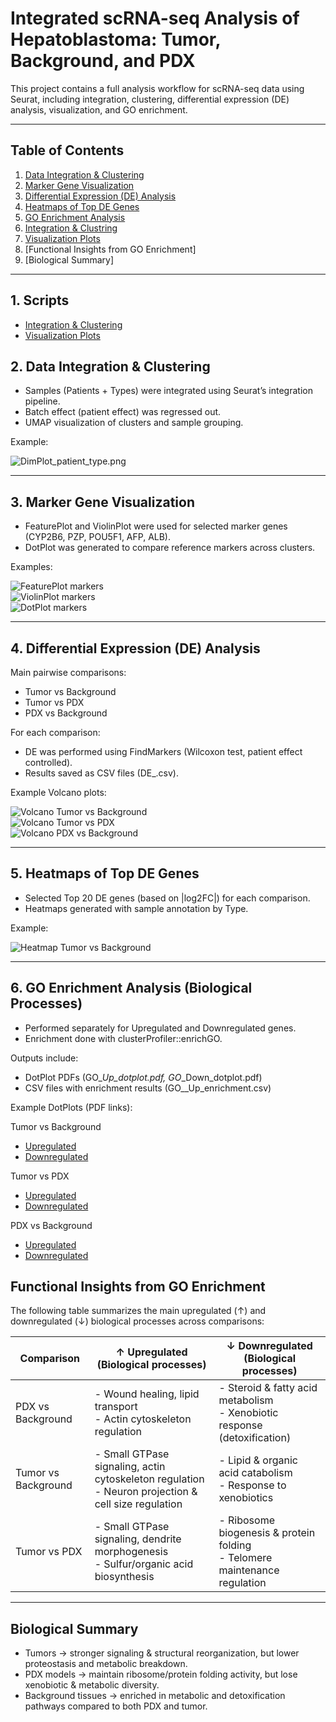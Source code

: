 #  Integrated scRNA-seq Analysis of Hepatoblastoma: Tumor, Background, and PDX

This project contains a full analysis workflow for scRNA-seq data using Seurat, including integration, clustering, differential expression (DE) analysis, visualization, and GO enrichment.

---

## Table of Contents
1. [Data Integration & Clustering](#-1-data-integration--clustering)  
2. [Marker Gene Visualization](#-2-marker-gene-visualization)  
3. [Differential Expression (DE) Analysis](#-3-differential-expression-de-analysis)  
4. [Heatmaps of Top DE Genes](#-4-heatmaps-of-top-de-genes)  
5. [GO Enrichment Analysis](#-5-go-enrichment-analysis-biological-processes)
6. [Integration & Clustring](#scripts/Integrate_ScRNA-Seq)
7. [Visualization Plots](#scripts/visualization_plots)
8. [Functional Insights from GO Enrichment]
9. [Biological Summary]


---
## 1. Scripts
- [Integration & Clustering](scripts/Integrate_ScRNA-Seq.R)  
- [Visualization Plots](scripts/visualization_plots.R)

## 2. Data Integration & Clustering
- Samples (Patients + Types) were integrated using Seurat’s integration pipeline.  
- Batch effect (patient effect) was regressed out.  
- UMAP visualization of clusters and sample grouping.  

 Example:

![DimPlot_patient_type.png](results/clustering/DimPlot_clusters.png)  

---

## 3. Marker Gene Visualization
- FeaturePlot and ViolinPlot were used for selected marker genes (CYP2B6, PZP, POU5F1, AFP, ALB).  
- DotPlot was generated to compare reference markers across clusters.  

 Examples:

![FeaturePlot markers](results/markers/FeaturePlot_markers.png)  
![ViolinPlot markers](results/markers/ViolinPlot_markers.png)  
![DotPlot markers](results/markers/DotPlot_reference.png)

---

## 4. Differential Expression (DE) Analysis
Main pairwise comparisons:
- Tumor vs Background  
- Tumor vs PDX  
- PDX vs Background  

For each comparison:
- DE was performed using FindMarkers (Wilcoxon test, patient effect controlled).  
- Results saved as CSV files (DE_<comparison>.csv).  

 Example Volcano plots:

![Volcano Tumor vs Background](results/volcano/Volcano_tumor_vs_background.png)  
![Volcano Tumor vs PDX](results/volcano/Volcano_tumor_vs_PDX.png)  
![Volcano PDX vs Background](results/volcano/Volcano_PDX_vs_background.png)

---

## 5. Heatmaps of Top DE Genes
- Selected Top 20 DE genes (based on |log2FC|) for each comparison.  
- Heatmaps generated with sample annotation by Type.  

 Example:

![Heatmap Tumor vs Background](results/heatmaps/Heatmap_tumor_vs_background.png)

---
## 6. GO Enrichment Analysis (Biological Processes)
- Performed separately for Upregulated and Downregulated genes.  
- Enrichment done with clusterProfiler::enrichGO.  

Outputs include:
- DotPlot PDFs (GO_<comp>_Up_dotplot.pdf, GO_<comp>_Down_dotplot.pdf)  
- CSV files with enrichment results (GO_<comp>_Up_enrichment.csv)  

 Example DotPlots (PDF links):  

Tumor vs Background
- [Upregulated](results/enrichment/GO_tumor_vs_background_Up_dotplot.pdf)  
- [Downregulated](results/enrichment/GO_tumor_vs_background_Down_dotplot.pdf)  

Tumor vs PDX
- [Upregulated](results/enrichment/GO_tumor_vs_PDX_Up_dotplot.pdf)  
- [Downregulated](results/enrichment/GO_tumor_vs_PDX_Down_dotplot.pdf)  

PDX vs Background
- [Upregulated](results/enrichment/GO_PDX_vs_background_Up_dotplot.pdf)  
- [Downregulated](results/enrichment/GO_PDX_vs_background_Down_dotplot.pdf)


## Functional Insights from GO Enrichment

The following table summarizes the main upregulated (↑) and downregulated (↓) biological processes across comparisons:

| Comparison          | ↑ Upregulated (Biological processes)                                           | ↓ Downregulated (Biological processes)                                         |
|---------------------|-------------------------------------------------------------------------------|-------------------------------------------------------------------------------|
| PDX vs Background | - Wound healing, lipid transport  <br> - Actin cytoskeleton regulation        | - Steroid & fatty acid metabolism  <br> - Xenobiotic response (detoxification) |
| Tumor vs Background | - Small GTPase signaling, actin cytoskeleton regulation <br> - Neuron projection & cell size regulation | - Lipid & organic acid catabolism  <br> - Response to xenobiotics              |
| Tumor vs PDX      | - Small GTPase signaling, dendrite morphogenesis <br> - Sulfur/organic acid biosynthesis | - Ribosome biogenesis & protein folding <br> - Telomere maintenance regulation |

---

## Biological Summary
- Tumors → stronger signaling & structural reorganization, but lower proteostasis and metabolic breakdown.  
- PDX models → maintain ribosome/protein folding activity, but lose xenobiotic & metabolic diversity.  
- Background tissues → enriched in metabolic and detoxification pathways compared to both PDX and tumor.

